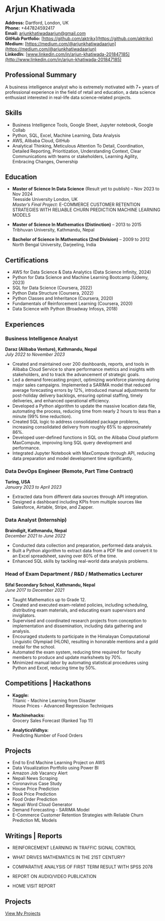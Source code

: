 # Arjun Khatiwada

**Address:** Dartford, London, UK  
**Phone:** +447824592417  
**Email:** [arjunkhatiwadaarjun@gmail.com](mailto:arjunkhatiwadaarjun@gmail.com)  
**GitHub Portfolio:** [https://github.com/aktrikx](https://github.com/aktrikx)  
**Medium:** [https://medium.com/@arjunkhatiwadaarjun](https://medium.com/@arjunkhatiwadaarjun)  
**LinkedIn:** [www.linkedin.com/in/arjun-khatiwada-201847185](http://www.linkedin.com/in/arjun-khatiwada-201847185)

## Professional Summary

A business intelligence analyst who is extremely motivated with 7+ years of professional experience in the field of retail and education, a data science enthusiast interested in real-life data science-related projects.

## Skills

- Business Intelligence Tools, Google Sheet, Jupyter notebook, Google Collab
- Python, SQL, Excel, Machine Learning, Data Analysis
- AWS, Alibaba Cloud, GitHub
- Analytical Thinking, Meticulous Attention To Detail, Coordination, Detailed Reporting, Prioritization, Understanding Context, Clear Communications with teams or stakeholders, Learning Agility, Embracing Changes, Ownership

## Education

- **Master of Science In Data Science** (Result yet to publish) – Nov 2023 to Nov 2024  
  Teesside University London, UK  
  _Master’s Final Project:_ E-COMMERCE CUSTOMER RETENTION STRATEGIES WITH RELIABLE CHURN PREDICTION MACHINE LEARNING MODELS

- **Master of Science In Mathematics (Distinction)** – 2013 to 2015  
  Tribhuvan University, Kathmandu, Nepal

- **Bachelor of Science In Mathematics (2nd Division)** – 2009 to 2012  
  North Bengal University, Darjeeling, India

## Certifications

- AWS for Data Science & Data Analytics (Data Science Infinity, 2024)
- Python for Data Science and Machine Learning Bootcamp (Udemy, 2023)
- SQL for Data Science (Coursera, 2022)
- Python Data Structure (Coursera, 2022)
- Python Classes and Inheritance (Coursera, 2020)
- Fundamentals of Reinforcement Learning (Coursera, 2020)
- Data Science with Python (Broadway Infosys, 2018)

## Experiences

### Business Intelligence Analyst  
**Daraz (Alibaba Venture), Kathmandu, Nepal**  
*July 2022 to November 2023*

- Created and maintained over 200 dashboards, reports, and tools in Alibaba Cloud Service to share performance metrics and insights with stakeholders, and to track the advancement of strategic goals.
- Led a demand forecasting project, optimizing workforce planning during major sales campaigns. Implemented a SARIMA model that reduced average forecasting errors by 12%, introduced manual adjustments for post-holiday delivery backlogs, ensuring optimal staffing, timely deliveries, and enhanced operational efficiency.
- Developed a Python algorithm to update the massive location data file, automating the process, reducing time from nearly 2 hours to less than a minute (99% time reduction).
- Created SQL logic to address consolidated package problems, increasing consolidated delivery from roughly 65% to approximately 86%.
- Developed user-defined functions in SQL on the Alibaba Cloud platform MaxCompute, improving long SQL query development and performance.
- Integrated Jupyter Notebook with MaxCompute through API, reducing data preparation and model development time significantly.

### Data DevOps Engineer (Remote, Part Time Contract)  
**Turing, USA**  
*January 2023 to April 2023*

- Extracted data from different data sources through API integration.
- Designed a dashboard including KPIs from multiple sources like Salesforce, Airtable, Stripe, and Zapper.

### Data Analyst (Internship)  
**Braindigit, Kathmandu, Nepal**  
*December 2021 to June 2022*

- Conducted data collection and preparation, performed data analysis.
- Built a Python algorithm to extract data from a PDF file and convert it to an Excel spreadsheet, saving over 80% of the time.
- Enhanced SQL skills by tackling real-world data analysis problems.

### Head of Exam Department / R&D / Mathematics Lecturer  
**Sifal Secondary School, Kathmandu, Nepal**  
*June 2017 to December 2021*

- Taught Mathematics up to Grade 12.
- Created and executed exam-related policies, including scheduling, distributing exam materials, and educating exam supervisors and invigilators.
- Supervised and coordinated research projects from conception to implementation and dissemination, including data gathering and analysis.
- Encouraged students to participate in the Himalayan Computational Linguistic Olympiad (HLON), resulting in honorable mentions and a gold medal for the school.
- Automated the exam system, reducing time required for faculty members to produce and update marksheets by 70%.
- Minimized manual labor by automating statistical procedures using Python and Excel, reducing time by 50%.

## Competitions | Hackathons

- **Kaggle:**  
  Titanic - Machine Learning from Disaster  
  House Prices - Advanced Regression Techniques

- **Machinehacks:**  
  Grocery Sales Forecast (Ranked Top 11)

- **AnalyticsVidhya:**  
  Predicting Number of Food Orders

## Projects

- End to End Machine Learning Project on AWS
- Data Visualization Portfolio using Power BI
- Amazon Job Vacancy Alert
- Nepali News Scraping
- Coronavirus Case Study
- House Price Prediction
- Book Price Prediction
- Food Order Prediction
- Nepali Word Cloud Generator
- Demand Forecasting - SARIMA Model
- E-Commerce Customer Retention Strategies with Reliable Churn Prediction ML Models

## Writings | Reports

- REINFORCEMENT LEARNING IN TRAFFIC SIGNAL CONTROL  


- WHAT DRIVES MATHEMATICS IN THE 21ST CENTURY?  


- COMPARATIVE ANALYSIS OF FIRST TERM RESULT WITH SPSS 2078  


- REPORT ON AUDIO/VIDEO PUBLICATION  


- HOME VISIT REPORT  



## Projects

[View My Projects](Projects.md)
